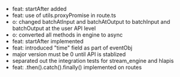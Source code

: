   - feat: startAfter added
  - feat: use of utils.proxyPromise in route.ts
  - o: changed batchAtInput and batchAtOutput to batchInput and batchOutput at the user API level
  - o: converted all methods in engine to async
  - feat: startAfter implemented
  - feat: introduced "time" field as part of eventObj
  - major version must be 0 until API is stablized
  - separated out the integration tests for stream_engine and hlapis
  - feat: .then().catch().finally() implemented on routes